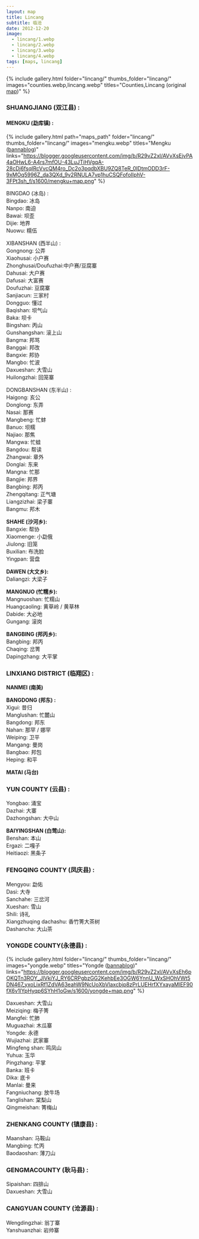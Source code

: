 ```yaml
---
layout: map
title: Lincang
subtitle: 临沧
date: 2012-12-20
image:
  - lincang/1.webp
  - lincang/2.webp
  - lincang/3.webp
  - lincang/4.webp
tags: [maps, lincang]
---
```


<!-- GALLERY -->
{% include gallery.html 
folder="lincang/" 
thumbs_folder="lincang/" 
images="counties.webp,lincang.webp" 
titles="Counties,Lincang (original <a href='http://www.puercn.com/puerchazs/peczs/23826.html'>map</a>)"
%}

<h3 class="red">SHUANGJIANG (双江县) :</h3>

<h4>MENGKU (勐库镇) :</h4>

<!-- MENGKU MAP -->
{% include gallery.html 
path="maps_path"
folder="lincang/" 
thumbs_folder="lincang/" 
images="mengku.webp" 
titles="Mengku (<a href='https://bannablogtea.blogspot.com/2012/04/mengku-tea-map.html'>bannablog</a>)"
links="https://blogger.googleusercontent.com/img/b/R29vZ2xl/AVvXsEjvPA4aOHwL6-A4rs7mfOU-43LuJTiHVgqA-28cDj6fsqIRcVvcQM4ro_Dc2o3pqdbXBU9ZQ8TeR_0IDtmODD3rF-9xMOq5996Z_da3QXd_9v2RNULA7vp1huCSQFofoIIphV-3FPt3sh_f/s1600/mengku+map.png"
%}

BINGDAO (冰岛) :\
Bingdao: 冰岛\
Nanpo: 南迫\
Bawai: 坝歪\
Dijie: 地界\
Nuowu: 糯伍

XIBANSHAN (西半山) :\
Gongnong: 公弄\
Xiaohusai: 小户赛\
Zhonghusai/Doufuzhai:中户赛/豆腐寨\
Dahusai: 大户赛\
Dafusai: 大富赛\
Doufuzhai: 豆腐寨\
Sanjiacun: 三家村\
Dongguo: 懂过\
Baqishan: 坝气山\
Baka: 坝卡\
Bingshan: 丙山\
Gunshangshan: 滚上山\
Bangma: 邦骂\
Banggai: 邦改\
Bangxie: 邦协\
Mangbo: 忙波\
Daxueshan: 大雪山\
Huilongzhai: 回笼寨

DONGBANSHAN (东半山) :\
Haigong: 亥公\
Donglong: 东弄\
Nasai: 那赛\
Mangbeng: 忙蚌\
Banuo: 坝糯\
Najiao: 那焦\
Mangwa: 忙蛙\
Bangdou: 帮读\
Zhangwai: 章外\
Donglai: 东来\
Mangna: 忙那\
Bangjie: 邦界\
Bangbing: 邦丙\
Zhengqitang: 正气塘\
Liangzizhai: 梁子寨\
Bangmu: 邦木

<b>SHAHE (沙河乡):</b>\
Bangxie: 帮协\
Xiaomenge: 小勐俄\
Jiulong: 旧笼\
Buxilian: 布洗脸\
Yingpan: 营盘

<b>DAWEN (大文乡):</b>\
Daliangzi: 大梁子

<b>MANGNUO (忙糯乡):</b>\
Mangnuoshan: 忙糯山\
Huangcaoling: 黄草岭 / 黄草林\
Dabide: 大必地\
Gungang: 滚岗

<b>BANGBING (邦丙乡):</b>\
Bangbing: 邦丙\
Chaqing: 岔箐\
Dapingzhang: 大平掌

<h3 class="red">LINXIANG DISTRICT (临翔区) :</h3>

<b>NANMEI (南美)</b>

<b>BANGDONG (邦东) :</b>\
Xigui: 昔归\
Manglushan: 忙麓山\
Bangdong: 邦东\
Nahan: 那罕 / 娜罕\
Weiping: 卫平\
Mangang: 曼岗\
Bangbao: 邦包\
Heping: 和平

<b>MATAI (马台)</b>

<h3 class="red">YUN COUNTY (云县) :</h3>

Yongbao: 涌宝\
Dazhai: 大寨\
Dazhongshan: 大中山

<b>BAIYINGSHAN (白莺山):</b>\
Benshan: 本山\
Ergazi: 二嘎子\
Heitiaozi: 黑条子

<h3 class="red">FENGQING COUNTY (凤庆县) :</h3>

Mengyou: 勐佑\
Dasi: 大寺\
Sanchahe: 三岔河\
Xueshan: 雪山\
Shili: 诗礼\
Xiangzhuqing dachashu: 香竹箐大茶树\
Dashancha: 大山茶

<h3 class="red">YONGDE COUNTY(永德县) :</h3>

<!-- YONGDE MAP -->
{% include gallery.html 
folder="lincang/" 
thumbs_folder="lincang/" 
images="yongde.webp" 
titles="Yongde (<a href='https://bannablogtea.blogspot.com/2012/04/yongde-tea-map.html'>bannablog</a>)"
links="https://blogger.googleusercontent.com/img/b/R29vZ2xl/AVvXsEh6pOKQTn3ROY_JlVkiYJ_RY6CRPgbzGG2KehbEe3OGW6YnnU_WxSHOhVWt5DN467_yxoLixRf1ZdVA63eahW9NcUoXbVlaxcbjp8zPrLUEHrfXYxayaMlEF90fX6v1lYpHyqp6SYhH1oGw/s1600/yongde+map.png"
%}

Daxueshan: 大雪山\
Meiziqing: 梅子箐\
Mangfei: 忙肺\
Muguazhai: 木瓜寨\
Yongde: 永德\
Wujiazhai: 武家寨\
Mingfeng shan: 鸣凤山\
Yuhua: 玉华\
Pingzhang: 平掌\
Banka: 班卡\
Dika: 底卡\
Manlai: 曼来\
Fangniuchang: 放牛场\
Tanglishan: 棠梨山\
Qingmeishan: 箐梅山

<h3 class="red">ZHENKANG COUNTY (镇康县) :</h3>

Maanshan: 马鞍山\
Mangbing: 忙丙\
Baodaoshan: 薄刀山

<h3 class="red">GENGMACOUNTY (耿马县) :</h3>

Sipaishan: 四排山\
Daxueshan: 大雪山

<h3 class="red">CANGYUAN COUNTY (沧源县) :</h3>

Wengdingzhai: 翁丁寨\
Yanshuanzhai: 岩帅寨